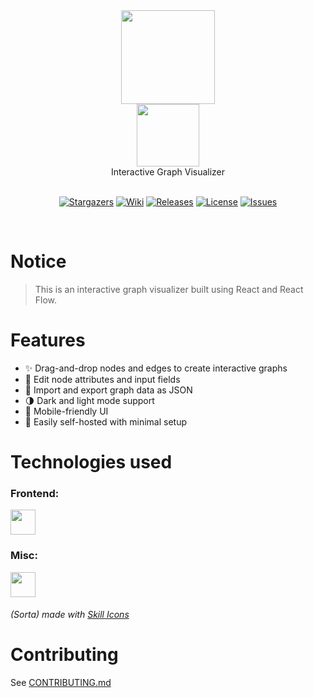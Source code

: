 <div align="center">
	<a href="https://github.com/Spades-Ace/Graph-Visualizer/tree/dev2">
    <img src="https://raw.githubusercontent.com/Spades-Ace/Graph-Visualizer/refs/heads/dev2/public/icon7.png" height="150px"/>
	<br>
    <img src="https://github.com/Spades-Ace/Graph-Visualizer/raw/refs/heads/dev2/src/assets/Fonts/Title.svg" height="100"/>
	<br>
	</a>
    Interactive Graph Visualizer
    <br>
	<br>
    <p align="center">
	<a href="https://github.com/Spades-Ace/Graph-Visualizer/stargazers">
		<img alt="Stargazers" src="https://custom-icon-badges.herokuapp.com/github/stars/Spades-Ace/Graph-Visualizer?style=for-the-badge&logo=star&color=f6c177&logoColor=eb6f92&labelColor=191724"></a>
	<a href="https://github.com/Spades-Ace/Graph-Visualizer/wiki">
		<img alt="Wiki" src="https://custom-icon-badges.herokuapp.com/badge/read_the-wiki-ebbcba?style=for-the-badge&logo=repo&logoColor=eb6f92&labelColor=191724"></a>
 	<a href="https://github.com/Spades-Ace/Graph-Visualizer/releases/latest">
		<img alt="Releases" src="https://img.shields.io/github/release/Spades-Ace/Graph-Visualizer?style=for-the-badge&logo=github&color=31748f&logoColor=eb6f92&labelColor=191724"/></a>
	<a href="https://github.com/Spades-Ace/Graph-Visualizer/blob/main/LICENSE">
		<img alt="License" src="https://custom-icon-badges.herokuapp.com/github/license/Spades-Ace/Graph-Visualizer?style=for-the-badge&logo=law&color=c4a7e7&logoColor=eb6f92&labelColor=191724"></a>
	<a href="https://github.com/Spades-Ace/Graph-Visualizer/issues">
		<img alt="Issues" src="https://custom-icon-badges.herokuapp.com/github/issues/Spades-Ace/Graph-Visualizer?style=for-the-badge&logo=issue-opened&color=9ccfd8&logoColor=eb6f92&labelColor=191724"></a>
</p>
    <br>
</div>

# Notice

> This is an interactive graph visualizer built using React and React Flow.

# Features

- ✨ Drag-and-drop nodes and edges to create interactive graphs
- 📖 Edit node attributes and input fields
- 🔄 Import and export graph data as JSON
- 🌗 Dark and light mode support
- 📱 Mobile-friendly UI
- 🚀 Easily self-hosted with minimal setup

# Technologies used

### Frontend:

<img src="https://skillicons.dev/icons?i=react,js,tailwind,localforage" height=40/>

### Misc:

<img src="https://skillicons.dev/icons?i=github,vercel,netlify" height=40/>

###### (Sorta) made with [Skill Icons](https://skillicons.dev/)

# Contributing

See [CONTRIBUTING.md](./CONTRIBUTING.md)
